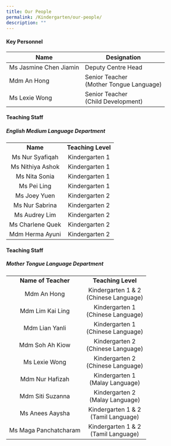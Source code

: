 ```yaml
---
title: Our People
permalink: /Kindergarten/our-people/
description: ""
---
```

#### Key Personnel


| **Name** | **Designation** | 
| -------- | -------- |
| Ms Jasmine Chen Jiamin      | Deputy Centre Head<br>    | 
| Mdm An Hong       | Senior Teacher <br> (Mother Tongue Language)    | 
| Ms Lexie Wong      |  Senior Teacher <br> (Child Development)    | 

#### Teaching Staff
##### English Medium Language Department 

|   |   |
|:---:|:---:|
| **Name** | **Teaching Level** | 
|  Ms Nur Syafiqah | Kindergarten 1 <br> |
|  Ms Nithiya Ashok |  Kindergarten 1<br> |
|  Ms Nita Sonia |  Kindergarten 1<br> |
|  Ms Pei Ling  |  Kindergarten 1<br> |
|  Ms Joey Yuen |  Kindergarten 2<br> ||
|  Ms Nur Sabrina |  Kindergarten 2<br> | |
|  Ms Audrey Lim |   Kindergarten 2<br> |  |
|  Ms Charlene Quek |   Kindergarten 2<br> | |
|  Mdm Herma Ayuni |   Kindergarten 2<br> | |




#### Teaching Staff
##### Mother Tongue Language Department  

||| 
|:---:|:---:|
| **Name of Teacher** | **Teaching Level** |
| Mdm An Hong | Kindergarten 1 &amp; 2 <br> (Chinese Language)<br> |
| Mdm Lim Kai Ling | Kindergarten 1 <br>(Chinese Language)<br> |
| Mdm Lian Yanli | Kindergarten 1 <br>(Chinese Language)<br>   |
| Mdm Soh Ah Kiow | Kindergarten 2 <br>(Chinese Language)<br>  |
| Ms Lexie Wong  |  Kindergarten 2<br> (Chinese Language)<br>  |
| Mdm Nur Hafizah | Kindergarten 1<br> (Malay Language)<br> |
| Mdm Siti Suzanna |  Kindergarten 2<br> (Malay Language)<br>  |
|  Ms Anees Aaysha | Kindergarten 1 &amp; 2<br> (Tamil Language) | |
| Ms Maga Panchatcharam | Kindergarten 1 &amp; 2<br> (Tamil Language) |